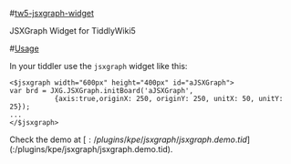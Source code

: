 #[tw5-jsxgraph-widget](https://kpe.github.io/tw5-jsxgraph-widget/)

JSXGraph Widget for TiddlyWiki5

#[Usage](https://kpe.github.io/tw5-jsxgraph-widget/)

In your tiddler use the ```jsxgraph``` widget like this:

```
<$jsxgraph width="600px" height="400px" id="aJSXGraph">
var brd = JXG.JSXGraph.initBoard('aJSXGraph',
           {axis:true,originX: 250, originY: 250, unitX: 50, unitY: 25});
...
</$jsxgraph>
```

Check the demo at [$:/plugins/kpe/jsxgraph/jsxgraph.demo.tid]($:/plugins/kpe/jsxgraph/jsxgraph.demo.tid).

